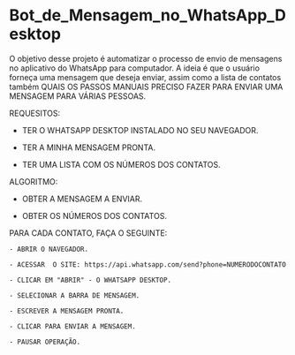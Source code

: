 # Bot_de_Mensagem_no_WhatsApp_Desktop
O objetivo desse projeto é automatizar o processo de envio de mensagens no aplicativo do WhatsApp para computador. A ideia é que o usuário forneça uma mensagem que deseja enviar, assim como a lista de contatos também
QUAIS OS PASSOS MANUAIS PRECISO FAZER PARA ENVIAR UMA MENSAGEM PARA VÁRIAS PESSOAS.

REQUESITOS:

* TER O WHATSAPP DESKTOP INSTALADO NO SEU NAVEGADOR.

* TER A MINHA MENSAGEM PRONTA.

* TER UMA LISTA COM OS NÚMEROS DOS CONTATOS.

ALGORITMO:

- OBTER A MENSAGEM A ENVIAR.

- OBTER OS NÚMEROS DOS CONTATOS.

PARA CADA CONTATO, FAÇA O SEGUINTE:

	- ABRIR O NAVEGADOR.

	- ACESSAR  O SITE: https://api.whatsapp.com/send?phone=NUMERODOCONTATO

	- CLICAR EM "ABRIR" - O WHATSAPP DESKTOP.
	
	- SELECIONAR A BARRA DE MENSAGEM.

	- ESCREVER A MENSAGEM PRONTA.
	
	- CLICAR PARA ENVIAR A MENSAGEM.

	- PAUSAR OPERAÇÃO.
